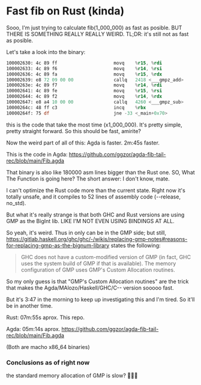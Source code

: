 # Fast fib on Rust (kinda)

Sooo, I'm just trying to calculate fib(1_000_000) as fast as posible. BUT THERE IS SOMETHING REALLY REALLY WEIRD. TL;DR: it's still not as fast as posible.

Let's take a look into the binary:

```asm
100002630: 4c 89 ff                    	movq	%r15, %rdi
100002633: 4c 89 f6                    	movq	%r14, %rsi
100002636: 4c 89 fa                    	movq	%r15, %rdx
100002639: e8 72 09 00 00              	callq	2418 <___gmpz_add>
10000263e: 4c 89 f7                    	movq	%r14, %rdi
100002641: 4c 89 fe                    	movq	%r15, %rsi
100002644: 4c 89 f2                    	movq	%r14, %rdx
100002647: e8 a4 10 00 00              	callq	4260 <___gmpz_sub>
10000264c: 48 ff c3                    	incq	%rbx
10000264f: 75 df                       	jne	-33 <_main+0x70>
```

this is the code that take the most time (x1_000_000). It's pretty simple, pretty straight forward. So this should be fast, amirite?

Now the weird part of all of this: Agda is faster. 2m:45s faster.

This is the code in Agda: https://github.com/ggzor/agda-fib-tail-rec/blob/main/Fib.agda

That binary is also like 180000 asm lines bigger than the Rust one. SO, What The Function is going here? The short answer: I don't know, mate.

I can't optimize the Rust code more than the current state. Right now it's totally unsafe, and it compiles to 52 lines of assembly code (--release, no_std).

But what it's really strange is that both GHC and Rust versions are using GMP as the BigInt lib. LIKE I'M NOT EVEN USING BINDINGS AT ALL.

So yeah, it's weird. Thus in only can be in the GMP side; but still, https://gitlab.haskell.org/ghc/ghc/-/wikis/replacing-gmp-notes#reasons-for-replacing-gmp-as-the-bignum-library states the following:

> GHC does not have a custom-modified version of GMP (in fact, GHC uses the system build of GMP if that is available).  The memory configuration of GMP uses GMP's Custom Allocation routines.

So my only guess is that "GMP's Custom Allocation routines" are the trick that makes the Agda/MAlozo/Haskell/GHC/C-- version sooooo fast.

But it's 3:47 in the morning to keep up investigating this and I'm tired. So it'll be in another time.

Rust: 07m:55s aprox. This repo.

Agda: 05m:14s aprox. https://github.com/ggzor/agda-fib-tail-rec/blob/main/Fib.agda

(Both are macho x86_64 binaries)

### Conclusions as of right now

the standard memory allocation of GMP is slow? 🤷🏼‍♀️
